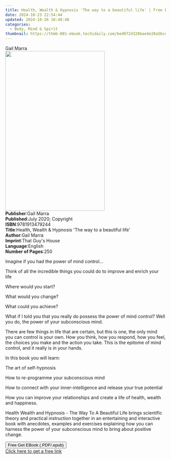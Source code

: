 ```yaml
---
title: Health, Wealth & Hypnosis 'The way to a beautiful life' | Free Book
date: 2024-10-23 22:54:44
updated: 2024-10-26 10:49:48
categories:
  - Body, Mind & Spirit
thumbnail: https://thmb-001-ebook.techidaily.com/bed072d320bae4e28a56cee407676046f92ac4ae9285af2e92293996df10923d.jpg
---
```

<main id="book-container">
  <div class="flex flex-col">
    <div class="book-brief flex-1 py-6 px-4 sm:p-6 md:py-10 md:px-8">
      <!-- brief-->
      <div class="book-brief-main">Gail Marra</div>
    </div>
    <div
      class="book-meta-info flex-1 grid gap-4 col-start-1 col-end-3 row-start-1 sm:mb-6 sm:grid-cols-4 lg:gap-6 lg:col-start-2 lg:row-end-6 lg:row-span-6 lg:mb-0"
    >
      <div
        class="book-meta-info-left place-content-center mt-4 p-4 text-sm leading-6 col-start-2 col-span-2 dark:text-slate-400"
      >
        <img
          class="w-full h-500 object-cover rounded-lg sm:h-255 sm:col-span-2 lg:col-span-full"
          src="https://img-001-ebook.techidaily.com/44a82990241d19842969c84d98e639e0b7d2244fd66b9be056d5bbcb0ac029de.jpg"
          alt=""
          width="312"
          height="500"
        />
      </div>
      <div
        class="book-meta-info-right mt-2 col-start-1 row-start-2 col-span-3 self-center"
      >
        <!-- meta data  -->
        <div class="flex flex-col px-4 md:px-8">
          <div class="flex-1">
            <strong>Publisher</strong>:<span class="px-2">Gail Marra</span>
          </div>
          <div class="flex-1">
            <strong>Published</strong>:<span class="px-2"
              >July 2020; Copyright</span
            >
          </div>
          <div class="flex-1">
            <strong>ISBN</strong>:<span class="px-2">9781913479244</span>
          </div>
          <div class="flex-1">
            <strong>Title</strong>:<span class="px-2"
              >Health, Wealth &amp; Hypnosis &#39;The way to a beautiful
              life&#39;</span
            >
          </div>
          <div class="flex-1">
            <strong>Author</strong>:<span class="px-2">Gail Marra</span>
          </div>
          <div class="flex-1">
            <strong>Imprint</strong>:<span class="px-2"
              >That Guy&#39;s House</span
            >
          </div>
          <div class="flex-1">
            <strong>Language</strong>:<span class="px-2">English</span>
          </div>
          <div class="flex-1">
            <strong>Number of Pages</strong>:<span class="px-2">250</span>
          </div>
        </div>
      </div>
    </div>
    <div class="book-description flex-1 py-6 px-4 sm:p-6 md:py-10 md:px-8">
      <div class="book-description-main">
        <div accordion-content="" id="description">
          <p>Imagine if you had the power of mind control...</p>
          <p>
            Think of all the incredible things you could do to improve and
            enrich your life
          </p>
          <p>Where would you start?</p>
          <p>What would you change?</p>
          <p>What could you achieve?</p>
          <p>
            What if I told you that you really do possess the power of mind
            control? Well you do, the power of your subconscious mind.
          </p>
          <p>
            There are few things in life that are certain, but this is one, the
            only mind you can control is your own. How you think, how you
            respond, how you feel, the choices you make and the action you take.
            This is the epitome of mind control, and it really is in your hands.
          </p>
          <p>In this book you will learn:</p>
          <p>The art of self-hypnosis</p>
          <p>How to re-programme your subconscious mind</p>
          <p>
            How to connect with your inner-intelligence and release your true
            potential
          </p>
          <p>
            How you can improve your relationships and create a life of health,
            wealth and happiness.
          </p>
          <p>
            Health Wealth and Hypnosis - The Way To A Beautiful Life brings
            scientific theory and practical instruction together in an
            entertaining and interactive book with anecdotes, examples and
            exercises explaining how you can harness the power of your
            subconscious mind to bring about positive change.
          </p>
        </div>
        <div class="accordion-fader"></div>
      </div>
    </div>
    <div class="book-excerpts flex-1 py-6 px-4 sm:p-6 md:py-10 md:px-8"></div>
    <div
      class="book-about-author flex-1 py-6 px-4 sm:p-6 md:py-10 md:px-8"
    ></div>
    <div class="book-free-get flex-1 py-6 px-4 sm:p-6 md:py-10 md:px-8">
      <button
        id="btn-free-get"
        class="bg-blue-500 hover:bg-blue-700 text-white font-bold py-2 px-4 rounded"
      >
        Free Get EBook (.PDF/.epub)
      </button>
      <div id="countdown-display" class="px-2 text-lg mt-2"></div>
      <a
        id="free-link"
        class="hidden bg-blue-500 hover:bg-blue-700 text-white font-bold py-2 px-4 rounded"
        href="https://www.ebooks.com/en-us/book/210055433/health-wealth-hypnosis-the-way-to-a-beautiful-life/gail-marra/"
        target="_blank"
        >Click here to get a free link</a
      >
    </div>
    <script>
      let countdownTime = 0;
      let countdownInterval = null;
      document
        .getElementById('btn-free-get')
        .addEventListener('click', startCountdown);
      function startCountdown() {
        countdownTime = new Date().getTime() + 60000 * 3;
        countdownInterval = setInterval(updateCountdown, 1000);
        document.getElementById('btn-free-get').disabled = true;
        document
          .getElementById('btn-free-get')
          .classList.add('bg-gray-500', 'cursor-not-allowed');
      }
      function updateCountdown() {
        let currentTime = new Date().getTime();
        let timeLeft = countdownTime - currentTime;
        let secondsLeft = Math.floor(timeLeft / 1000);
        document.getElementById('countdown-display').innerHTML =
          `Remaining time: ${secondsLeft} seconds.`;
        if (secondsLeft <= 0) {
          clearInterval(countdownInterval);
          document.getElementById('btn-free-get').classList.add('hidden');
          document.getElementById('free-link').classList.remove('hidden');
          document.getElementById('countdown-display').innerHTML = '';
        }
      }
    </script>
  </div>
</main>
